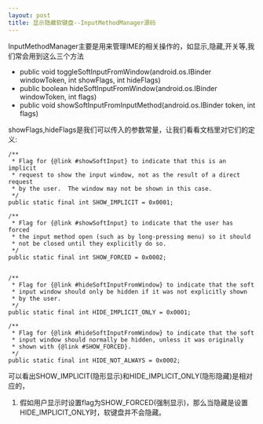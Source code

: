 ```yaml
---
layout: post
title: 显示隐藏软键盘--InputMethodManager源码
---
```


InputMethodManager主要是用来管理IME的相关操作的，如显示,隐藏,开关等,我们常会用到这么三个方法

- public void toggleSoftInputFromWindow(android.os.IBinder windowToken, int showFlags, int hideFlags) 
- public boolean hideSoftInputFromWindow(android.os.IBinder windowToken, int flags)
- public void showSoftInputFromInputMethod(android.os.IBinder token, int flags)   

showFlags,hideFlags是我们可以传入的参数常量，让我们看看文档里对它们的定义:
   
    /**
     * Flag for {@link #showSoftInput} to indicate that this is an implicit
     * request to show the input window, not as the result of a direct request
     * by the user.  The window may not be shown in this case.
     */
    public static final int SHOW_IMPLICIT = 0x0001;
    
    /**
     * Flag for {@link #showSoftInput} to indicate that the user has forced
     * the input method open (such as by long-pressing menu) so it should
     * not be closed until they explicitly do so.
     */
    public static final int SHOW_FORCED = 0x0002;
    
      
    /**
     * Flag for {@link #hideSoftInputFromWindow} to indicate that the soft
     * input window should only be hidden if it was not explicitly shown
     * by the user.
     */
    public static final int HIDE_IMPLICIT_ONLY = 0x0001;
    
    /**
     * Flag for {@link #hideSoftInputFromWindow} to indicate that the soft
     * input window should normally be hidden, unless it was originally
     * shown with {@link #SHOW_FORCED}.
     */
    public static final int HIDE_NOT_ALWAYS = 0x0002;
    
可以看出SHOW_IMPLICIT(隐形显示)和HIDE_IMPLICIT_ONLY(隐形隐藏)是相对应的，

1. 假如用户显示时设置flag为SHOW_FORCED(强制显示)，那么当隐藏是设置HIDE_IMPLICIT_ONLY时，软键盘并不会隐藏。

